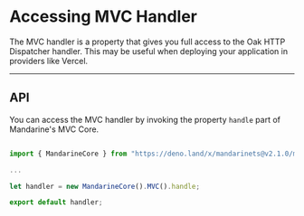 # Accessing MVC Handler
The MVC handler is a property that gives you full access to the Oak HTTP Dispatcher handler. This may be useful when deploying your application in providers like Vercel.

----

## API
You can access the MVC handler by invoking the property `handle` part of Mandarine's MVC Core.

```typescript

import { MandarineCore } from "https://deno.land/x/mandarinets@v2.1.0/mod.ts";

... 

let handler = new MandarineCore().MVC().handle;

export default handler;
```
